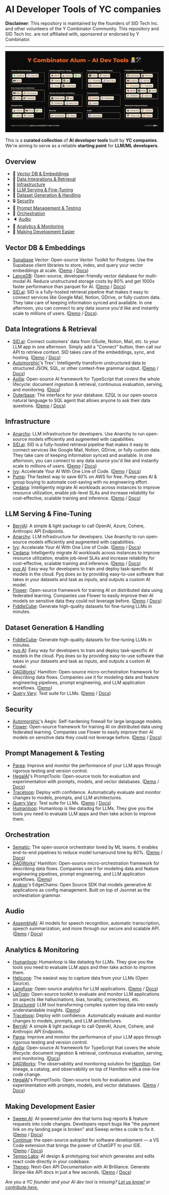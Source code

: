 # AI Developer Tools of YC companies
**Disclaimer**: This repository is maintained by the founders of SID Tech Inc. and other volunteers of the Y Combinator Community. This repository and SID Tech Inc. are not affiliated with, sponsored or endorsed by Y Combinator.
***

![Header Image](/img/header.png)

This is a **curated collection** of **AI developer tools** built by **YC companies**. We're aiming to serve as a reliable **starting point** for **LLM/ML developers**.

## Overview
- 💾 [ Vector DB & Embeddings](#vector-db--embeddings)
- 🎯 [Data Integrations & Retrieval](#data-integrations--retrieval)
- 🚧 [Infrastructure](#infrastructure)
- 🔎 [LLM Serving & Fine-Tuning](#llm-serving--fine-tuning)
- 📝 [Dataset Generation & Handling](#dataset-generation--handling)
- 🔒 [Security](#security)
- 💬 [Prompt Management & Testing](#prompt-management--testing)
- 🥁 [Orchestration](#orchestration)
- 🔈 [Audio](#audio)
- 🔭 [Analytics & Monitoring](#analytics--monitoring)
- 🤖 [Making Development Easier](#dev-tools)

## Vector DB & Embeddings
* [Supabase](https://supabase.com/) Vector: Open-source Vector Toolkit for Postgres. Use the Supabase client libraries to store, index, and query your vector embeddings at scale. ([Demo](https://supabase.com/vector) / [Docs](https://supabase.com/docs/guides/ai/quickstarts/hello-world))
* [LanceDB](https://lancedb.com/): Open-source, developer-friendly vector database for multi-modal AI. Reduce unstructured storage costs by 80% and get 1000x faster performance than parquet for AI. ([Demo](https://www.youtube.com/watch?v=6SweXJhboTA) / [Docs](https://lancedb.github.io/lancedb/))
* [SID.ai](https://www.sid.ai): SID is a fully-hosted retrieval pipeline that makes it easy to connect services like Google Mail, Notion, GDrive, or fully custom data. They take care of keeping information synced and available. In one afternoon, you can connect to any data source you'd like and instantly scale to millions of users. ([Demo](https://demo.sid.ai/) / [Docs](https://docs.sid.ai/)).

## Data Integrations & Retrieval
* [SID.ai](https://www.sid.ai): Connect customers' data from GSuite, Notion, Mail, etc. to your LLM app in one afternoon. Simply add a "Connect" button, then call our API to retrieve context. SID takes care of the embeddings, sync, and hosting. ([Demo](https://demo.sid.ai/) / [Docs](https://docs.sid.ai/))
* [Automorphic](https://github.com/automorphic-ai/trex)'s Trex': Intelligently transform unstructured data to structured JSON, SQL, or other context-free grammar output. ([Demo](https://uptrain-assets.s3.ap-south-1.amazonaws.com/videos/llm_experimentation_demo.mp4) / [Docs](https://docs.uptrain.ai/getting-started/introduction))
* [Axilla](https://axilla.io): Open-source AI framework for TypeScript that covers the whole lifecycle: document ingestion & retrieval, continuous evaluation, serving, and monitoring. ([Docs](https://github.com/axilla-io/ax))
* [Outerbase](http://outerbase.com): The interface for your database. EZQL is our open-source natural language to SQL agent that allows anyone to ask their data questions. ([Demo](https://outerbase.github.io/ezql/) / [Docs](https://github.com/outerbase/ezql))

## Infrastructure
* [Anarchy](https://anarchy.ai): LLM infrastructure for developers. Use Anarchy to run open-source models efficiently and augmented with capabilities.
* [SID.ai](https://www.sid.ai): SID is a fully-hosted retrieval pipeline that makes it easy to connect services like Google Mail, Notion, GDrive, or fully custom data. They take care of keeping information synced and available. In one afternoon, you can connect to any data source you'd like and instantly scale to millions of users. ([Demo](https://demo.sid.ai/) / [Docs](https://docs.sid.ai/))
* [Ivy](https://unify.ai/): Accelerate Your AI With One Line of Code. ([Demo](https://unify.ai/demos) / [Docs](https://unify.ai/docs/ivy/))
* [Pump](https://www.pump.co/): The fastest way to save 60% on AWS for free. Pump uses AI & group buying to automate cost-saving with no engineering effort.
* [Cedana](https://www.cedana.ai): Intelligently migrate AI workloads across instances to improve resource utilization, enable job-level SLAs and increase reliability for cost-effective, scalable training and inference. ([Demo](https://www.youtube.com/watch?v=KC4STzSQ_DU) / [Docs](https://cedana.readthedocs.io/en/latest/))


## LLM Serving & Fine-Tuning
* [BerriAI](https://github.com/BerriAI/litellm): A simple & light package to call OpenAI, Azure, Cohere, Anthropic API Endpoints.
* [Anarchy](https://anarchy.ai): LLM infrastructure for developers. Use Anarchy to run open-source models efficiently and augmented with capabilities.
* [Ivy](https://unify.ai/): Accelerate Your AI With One Line of Code. ([Demo](https://unify.ai/demos) / [Docs](https://unify.ai/docs/ivy/))
* [Cedana](https://www.cedana.ai): Intelligently migrate AI workloads across instances to improve resource utilization, enable job-level SLAs and increase reliability for cost-effective, scalable training and inference. ([Demo](https://www.youtube.com/watch?v=KC4STzSQ_DU) / [Docs](https://cedana.readthedocs.io/en/latest/))
* [pyq AI](https://www.pyqai.com/): Easy way for developers to train and deploy task-specific AI models in the cloud. Pyq does so by providing easy-to-use software that takes in your datasets and task as inputs, and outputs a custom AI model.
* [Flower](https://flower.dev/): Open-source framework for training AI on distributed data using federated learning. Companies use Flower to easily improve their AI models on sensitive data they could not leverage before. ([Demo](https://www.youtube.com/@flowerlabs) / [Docs](https://flower.dev/docs/))
* [FiddleCube](https://fiddlecube.ai): Generate high-quality datasets for fine-tuning LLMs in minutes.

## Dataset Generation & Handling
* [FiddleCube](https://fiddlecube.ai): Generate high-quality datasets for fine-tuning LLMs in minutes.
* [pyq AI](https://www.pyqai.com/): Easy way for developers to train and deploy task-specific AI models in the cloud. Pyq does so by providing easy-to-use software that takes in your datasets and task as inputs, and outputs a custom AI model.
* [DAGWorks](https://github.com/dagworks-inc/hamilton/)' Hamilton: Open-source micro-orchestration framework for describing data flows. Companies use it for modeling data and feature engineering pipelines, prompt engineering, and LLM application workflows. ([Demo](https://github.com/DAGWorks-Inc/hamilton/tree/main/examples))
* [Query Vary](https://queryvary.com/): Test suite for LLMs. ([Demo](https://calendar.app.google/6oxEvZA2k4kK6dBa8) / [Docs](https://docs.queryvary.com/))

## Security
* [Automorphic](https://github.com/automorphic-ai/aegis)'s Aegis: Self-hardening firewall for large language models.
* [Flower](https://flower.dev/): Open-source framework for training AI on distributed data using federated learning. Companies use Flower to easily improve their AI models on sensitive data they could not leverage before. ([Demo](https://www.youtube.com/@flowerlabs) / [Docs](https://flower.dev/docs/))

## Prompt Management & Testing
* [Parea](https://www.parea.ai): Improve and monitor the performance of your LLM apps through rigorous testing and version control.
* [HegalAI](https://github.com/hegelai/prompttools)'s PromptTools: Open-source tools for evaluation and experimentation with prompts, models, and vector databases. ([Demo](https://www.youtube.com/watch?v=cLGRqNI-nJU) / [Docs](https://prompttools.readthedocs.io/en/latest/))
* [Traceloop](https://traceloop.com): Deploy with confidence. Automatically evaluate and monitor changes to models, prompts, and LLM architectures.
* [Query Vary](https://queryvary.com): Test suite for LLMs. ([Demo](https://calendar.app.google/6oxEvZA2k4kK6dBa8) / [Docs](https://docs.queryvary.com/))
* [Humanloop](https://humanloop.com): Humanloop is like datadog for LLMs. They give you the tools you need to evaluate LLM apps and then take action to improve them.

## Orchestration
* [Sematic](https://sematic.dev/): The open-source orchestrator loved by ML teams. It enables end-to-end pipelines to reduce model turnaround time by 80%. ([Demo](https://www.youtube.com/watch?v=pAT599sxGos) / [Docs](https://docs.sematic.dev/))
* [DAGWorks](https://github.com/dagworks-inc/hamilton/)' Hamilton: Open-source micro-orchestration framework for describing data flows. Companies use it for modeling data and feature engineering pipelines, prompt engineering, and LLM application workflows. ([Demo](https://github.com/DAGWorks-Inc/hamilton/tree/main/examples))
* [Arakoo](https://github.com/arakoodev/edgechains)'s EdgeChains: Open Source SDK that models generative AI applications as config management. Built on top of Jsonnet as the orchestration grammar.
  
## Audio
* [AssemblyAI](https://www.assemblyai.com/): AI models for speech recognition, automatic transcription, speech summarization, and more through our secure and scalable API. ([Demo](https://www.youtube.com/watch?v=rG_VVYtZTpU) / [Docs](https://www.assemblyai.com/docs))
  
## Analytics & Monitoring
* [Humanloop](https://humanloop.com): Humanloop is like datadog for LLMs. They give you the tools you need to evaluate LLM apps and then take action to improve them.
* [Helicone](https://helicone.ai): The easiest way to capture data from your LLMs (Open Source).
* [Langfuse](https://langfuse.com): Open-source analytics for LLM applications. ([Demo](https://langfuse.com/blog/showcase-llm-chatbot) / [Docs](https://langfuse.com/docs))
* [UpTrain](https://github.com/uptrain-ai/uptrain): Open-source toolkit to evaluate and monitor LLM applications on aspects like hallucinations, bias, tonality, correctness, etc.
* [Structured](https://www.structuredlabs.io/): LLM tool transforming complex system log data into easily understandable insights. ([Demo](https://www.youtube.com/watch?v=aEAOH4tGHyE))
* [Traceloop](https://traceloop.com): Deploy with confidence. Automatically evaluate and monitor changes to models, prompts, and LLM architectures.
* [BerriAI](https://github.com/BerriAI/litellm): A simple & light package to call OpenAI, Azure, Cohere, and Anthropic API Endpoints.
* [Parea](https://www.parea.ai): Improve and monitor the performance of your LLM apps through rigorous testing and version control.
* [Axilla](https://axilla.io): Open-source AI framework for TypeScript that covers the whole lifecycle: document ingestion & retrieval, continuous evaluation, serving, and monitoring. ([Docs](https://github.com/axilla-io/ax))
* [DAGWorks](https://www.dagworks.io/): The observability and monitoring solution for [Hamilton](https://github.com/DAGWorks-Inc/hamilton). Get lineage, a catalog, and observability on top of Hamilton with a one-line code change.
* [HegalAI](https://github.com/hegelai/prompttools)'s PromptTools: Open-source tools for evaluation and experimentation with prompts, models, and vector databases. ([Demo](https://www.youtube.com/watch?v=cLGRqNI-nJU) / [Docs](https://prompttools.readthedocs.io/en/latest/))
  
##  Making Development Easier
* [Sweep AI](https://sweep.dev/): AI-powered junior dev that turns bug reports & feature requests into code changes. Developers report bugs like "the payment link on my landing page is broken" and Sweep writes a code to fix it. ([Demo](https://youtu.be/2cB6nSpNuoo) / [Docs](https://docs.sweep.dev/))
* [Continue](http://github.com/continuedev/continue): the open-source autopilot for software development — a VS Code extension that brings the power of ChatGPT to your IDE. ([Demo](https://youtu.be/3Ocrc-WX4iQ) / [Docs](http://continue.dev/docs))
* [Tempo Labs](https://www.tempolabs.ai/): AI design & prototyping tool which generates and edits react code directly in your codebase.
* [Theneo](https://www.theneo.io): Next-Gen API Documentation with AI Brilliance. Generate Stripe-like API docs in just a few seconds. ([Demo](https://www.theneo.io/) / [Docs](https://app.theneo.io/theneo/quickstart/))

_Are you a YC founder and your AI dev tool is missing? [Let us know!](mailto:hi@sid.ai) or [contribute here.](CONTRIBUTING.md)_
